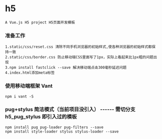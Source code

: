 # h5

    A Vue.js H5 project H5页面开发模板

### 准备工作

    1.static/css/reset.css 清除不同手机浏览器的初始样式,使各种浏览器的初始样式都保持一致
    2.static/css/border.css 防止移动端CSS里面写了1px，实际上看起来比1px粗的问题出现
    3.npm install fastclick --save 解决移动端点击300毫秒延迟问题
    4.index.html添加meta标签    

### 使用移动端框架 Vant
    npm i vant -S
    
    
### pug+stylus 简洁模式（当前项目没引入） ------ 需切分支 h5_pug_stylus 即引入过的模板
    npm install pug pug-loader pug-filters --save
    npm install style-loader stylus stylus-loader --save
